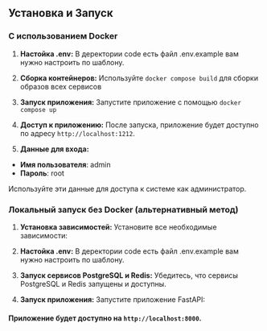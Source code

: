 ## Установка и Запуск

### С использованием Docker

1. **Настойка .env:**
В деректории code есть файл .env.example вам нужно настроить по шаблону.

2. **Сборка контейнеров:**
   Используйте `docker compose build` для сборки образов всех сервисов

3. **Запуск приложения:**
Запустите приложение с помощью `docker compose up`

4. **Доступ к приложению:**
После запуска, приложение будет доступно по адресу `http://localhost:1212`.

6. **Данные для входа:**
- **Имя пользователя**: admin
- **Пароль**: root

Используйте эти данные для доступа к системе как администратор.

### Локальный запуск без Docker (альтернативный метод)

1. **Установка зависимостей:**
Установите все необходимые зависимости:

2. **Настойка .env:**
В деректории code есть файл .env.example вам нужно настроить по шаблону.

3. **Запуск сервисов PostgreSQL и Redis:**
Убедитесь, что сервисы PostgreSQL и Redis запущены и доступны.

4. **Запуск приложения:**
Запустите приложение FastAPI:

#### Приложение будет доступно на `http://localhost:8000`.
